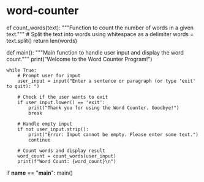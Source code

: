 # word-counter
ef count_words(text):
    """Function to count the number of words in a given text."""
    # Split the text into words using whitespace as a delimiter
    words = text.split()
    return len(words)

def main():
    """Main function to handle user input and display the word count."""
    print("Welcome to the Word Counter Program!")
    
    while True:
        # Prompt user for input
        user_input = input("Enter a sentence or paragraph (or type 'exit' to quit): ")
        
        # Check if the user wants to exit
        if user_input.lower() == 'exit':
            print("Thank you for using the Word Counter. Goodbye!")
            break
        
        # Handle empty input
        if not user_input.strip():
            print("Error: Input cannot be empty. Please enter some text.")
            continue
        
        # Count words and display result
        word_count = count_words(user_input)
        print(f"Word Count: {word_count}\n")

if __name__ == "__main__":
    main()

